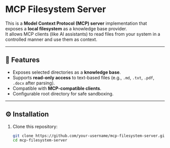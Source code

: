 # MCP Filesystem Server

This is a **Model Context Protocol (MCP) server** implementation that exposes a **local filesystem** as a knowledge base provider.  
It allows MCP clients (like AI assistants) to read files from your system in a controlled manner and use them as context.

---

## 📂 Features
- Exposes selected directories as a **knowledge base**.
- Supports **read-only access** to text-based files (e.g., `.md`, `.txt`, `.pdf`, `.docx` after parsing).
- Compatible with **MCP-compatible clients**.
- Configurable root directory for safe sandboxing.

---

## ⚙️ Installation

1. Clone this repository:
   ```bash
   git clone https://github.com/your-username/mcp-filesystem-server.git
   cd mcp-filesystem-server
